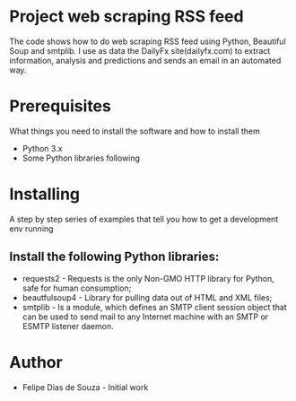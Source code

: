 <h1>Project web scraping RSS feed</h1>

The code shows how to do web scraping RSS feed using Python, Beautiful Soup and smtplib.
I use as data the DailyFx site(dailyfx.com) to extract information, analysis and predictions and sends an email in an automated way.

<h1>Prerequisites</h1>
What things you need to install the software and how to install them
<ul>
<li>Python 3.x</li>
<li>Some Python libraries following</li>
</ul>

<h1>Installing</h1>
A step by step series of examples that tell you how to get a development env running

<h2>Install the following Python libraries:</h2>
<ul>
<li>requests2 - Requests is the only Non-GMO HTTP library for Python, safe for human consumption;</li>
<li>beautfulsoup4 - Library for pulling data out of HTML and XML files;</li>
<li>smtplib - Is a module, which defines an SMTP client session object that can be used to send mail to any Internet machine with an SMTP or ESMTP listener daemon.</li>
</ul>

<h1>Author</h1>
<ul>
<li>Felipe Dias de Souza - Initial work</li>
</ul>

